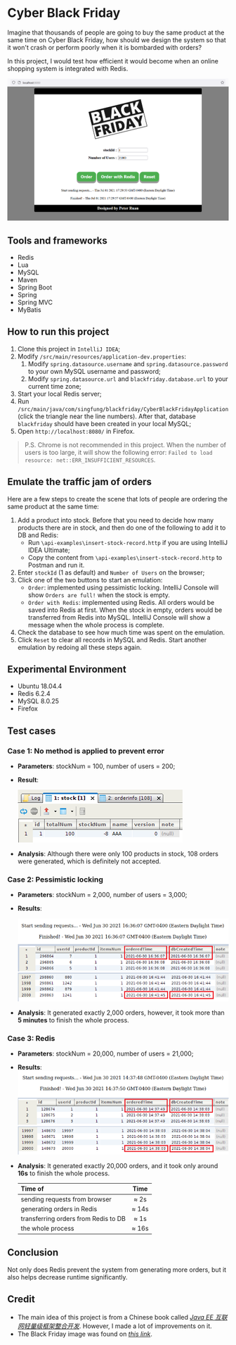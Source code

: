 # Cyber Black Friday
Imagine that thousands of people are going to buy the same product at the same time on Cyber Black Friday, how should we design the system so that it won't crash or perform poorly when it is bombarded with orders?

In this project, I would test how efficient it would become when an online shopping system is integrated with Redis.

![](images/interface.png)

## Tools and frameworks
* Redis
* Lua
* MySQL
* Maven
* Spring Boot
* Spring
* Spring MVC
* MyBatis

## How to run this project
1. Clone this project in `IntelliJ IDEA`;
2. Modify `/src/main/resources/application-dev.properties`:
    1. Modify `spring.datasource.username` and `spring.datasource.password` to your own MySQL username and password; 
    2. Modify `spring.datasource.url` and `blackfriday.database.url` to your current time zone;
3. Start your local Redis server;
4. Run `/src/main/java/com/singfung/blackfriday/CyberBlackFridayApplication`(click the triangle near the line numbers). After that, database `blackfriday` should have been created in your local MySQL;
5. Open `http://localhost:8080/` in Firefox. 

> P.S. Chrome is not recommended in this project. When the number of users is too large, it will show the following error: `Failed to load resource: net::ERR_INSUFFICIENT_RESOURCES`.

## Emulate the traffic jam of orders
Here are a few steps to create the scene that lots of people are ordering the same product at the same time:
1. Add a product into stock. Before that you need to decide how many products there are in stock, and then do one of the following to add it to DB and Redis:
    * Run `\api-examples\insert-stock-record.http` if you are using IntelliJ IDEA Ultimate;
    * Copy the content from `\api-examples\insert-stock-record.http` to Postman and run it.
2. Enter `stockId` (1 as default) and `Number of Users` on the browser;
3. Click one of the two buttons to start an emulation:
    * `Order`: implemented using pessimistic locking. IntelliJ Console will show `Orders are full!` when the stock is empty.
    * `Order with Redis`: implemented using Redis. All orders would be saved into Redis at first. When the stock in empty, orders would be transferred from Redis into MySQL. IntelliJ Console will show a message when the whole process is complete.
4. Check the database to see how much time was spent on the emulation.
5. Click `Reset` to clear all records in MySQL and Redis. Start another emulation by redoing all these steps again.

## Experimental Environment 
* Ubuntu 18.04.4
* Redis 6.2.4
* MySQL 8.0.25
* Firefox

## Test cases
### Case 1: No method is applied to prevent error

* __Parameters__: stockNum = 100, number of users = 200;
* __Result__:

    ![](images/error.png)

* __Analysis__: Although there were only 100 products in stock, 108 orders were generated, which is definitely not accepted.

### Case 2: Pessimistic locking

* __Parameters__: stockNum = 2,000, number of users = 3,000;
* __Results__:

    ![](images/plock-1.png)
    ![](images/plock-2.png)
    ![](images/plock-3.png)

* __Analysis__: It generated exactly 2,000 orders, however, it took more than __5 minutes__ to finish the whole process.

### Case 3: Redis

* __Parameters__: stockNum = 20,000, number of users = 21,000;
* __Results__:
![](images/redis-1.png)
![](images/redis-2.png)
![](images/redis-3.png)

* __Analysis__: It generated exactly 20,000 orders, and it took only around __16s__ to finish the whole process.

   | Time of                                 | Time           |
   | :---                                    |     :---:      |
   | sending requests from browser           | ≈ 2s           |
   | generating orders in Redis              | ≈ 14s          |
   | transferring orders from Redis to DB    | ≈ 1s           |
   | the whole process                       | ≈ 16s          |

## Conclusion
Not only does Redis prevent the system from generating more orders, but it also helps decrease runtime significantly.

## Credit
* The main idea of this project is from a Chinese book called [*Java EE 互联网轻量级框架整合开发*](http://www.broadview.com.cn/book/80). However, I made a lot of improvements on it.
* The Black Friday image was found on [_this link_](https://scx2.b-cdn.net/gfx/news/hires/2017/blackfriday.jpg).